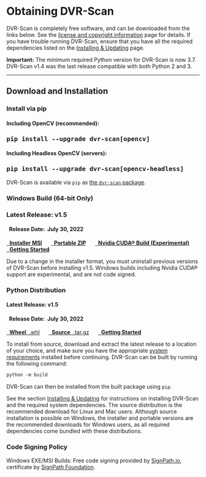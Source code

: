
<h1>Obtaining DVR-Scan</h1>

DVR-Scan is completely free software, and can be downloaded from the links below.  See the [license and copyright information](copyright.md) page for details.  If you have trouble running DVR-Scan, ensure that you have all the required dependencies listed on the [Installing & Updating](guide/installing.md) page.

**Important:** The minimum required Python version for DVR-Scan is now 3.7.  DVR-Scan v1.4 was the last release compatible with both Python 2 and 3.

------------------------------------------------

## Download and Installation

### Install via pip &nbsp; <span class="wy-text-neutral"><span class="fa fa-windows"></span> &nbsp; <span class="fa fa-linux"></span> &nbsp; <span class="fa fa-apple"></span></span></h3>

<div class="important">
<h4 class="wy-text-neutral"><span class="fa fa-angle-double-down wy-text-info"></span> Including OpenCV (recommended):</h4>
<h3 class="wy-text-neutral"><tt>pip install --upgrade dvr-scan[opencv]</tt></h3>
<h4 class="wy-text-neutral"><span class="fa fa-angle-down wy-text-info"></span> Including Headless OpenCV (servers):</h4>
<h3 class="wy-text-neutral"><tt>pip install --upgrade dvr-scan[opencv-headless]</tt></h3>
</div>

DVR-Scan is available via `pip` as [the `dvr-scan` package](https://pypi.org/project/dvr-scan/).


### Windows Build (64-bit Only) &nbsp; <span class="wy-text-neutral"><span class="fa fa-windows"></span></span>

<div class="important">
<h3 class="wy-text-neutral"><span class="fa fa-forward wy-text-info"></span> Latest Release: <b class="wy-text-neutral">v1.5</b></h3>
<h4 class="wy-text-neutral"><span class="fa fa-calendar wy-text-info"></span>&nbsp; Release Date:&nbsp; <b>July 30, 2022</b></h4>
<a href="https://github.com/Breakthrough/DVR-Scan/releases/download/v1.5-release/dvr-scan-1.5-win64.msi" class="btn btn-info" style="margin-bottom:8px;" role="button"><span class="fa fa-download"></span>&nbsp; <b>Installer MSI</b></a> &nbsp;&nbsp;&nbsp;&nbsp; <a href="https://github.com/Breakthrough/DVR-Scan/releases/download/v1.5-release/dvr-scan-1.5-win64.zip" class="btn btn-info" style="margin-bottom:8px;" role="button"><span class="fa fa-download"></span>&nbsp; <b>Portable ZIP</b></a> &nbsp;&nbsp;&nbsp;&nbsp; <a href="https://github.com/Breakthrough/DVR-Scan/releases/download/v1.5-release/dvr-scan-1.5-win64-cuda.zip" class="btn btn-info" style="margin-bottom:8px;" role="button"><span class="fa fa-download"></span>&nbsp; <b>Nvidia CUDA® Build (Experimental)</b></a> &nbsp;&nbsp;&nbsp;&nbsp; <a href="../guide/quickstart/" class="btn btn-success" style="margin-bottom:8px;" role="button"><span class="fa fa-book"></span>&nbsp; <b>Getting Started</b></a>
</div>

Due to a change in the installer format, you must uninstall previous versions of DVR-Scan before installing v1.5.  Windows builds including Nvidia CUDA® support are experimental, and are not code signed.

### Python Distribution &nbsp; <span class="wy-text-neutral"><span class="fa fa-windows"></span> &nbsp; <span class="fa fa-linux"></span> &nbsp; <span class="fa fa-apple"></span></span>

<div class="important">
<h4 class="wy-text-neutral"><span class="fa fa-forward wy-text-info"></span> Latest Release: <b class="wy-text-neutral">v1.5</b></h4>
<h4 class="wy-text-neutral"><span class="fa fa-calendar wy-text-info"></span>&nbsp; Release Date:&nbsp; <b>July 30, 2022</b></h4>
<a href="https://github.com/Breakthrough/DVR-Scan/releases/download/v1.5-release/dvr_scan-1.5-py3-none-any.whl" class="btn btn-info" style="margin-bottom:8px;" role="button"><span class="fa fa-download"></span>&nbsp; <b>Wheel</b>&nbsp;&nbsp;.whl</a> &nbsp;&nbsp;&nbsp;&nbsp; <a href="https://github.com/Breakthrough/DVR-Scan/releases/download/v1.5-release/dvr-scan-1.5.tar.gz" class="btn btn-info" style="margin-bottom:8px;" role="button"><span class="fa fa-download"></span>&nbsp; <b>Source</b>&nbsp;&nbsp;.tar.gz</a> &nbsp;&nbsp;&nbsp;&nbsp; <a href="../guide/quickstart/" class="btn btn-success" style="margin-bottom:8px;" role="button"><span class="fa fa-book"></span>&nbsp; <b>Getting Started</b></a>
</div>

To install from source, download and extract the latest release to a location of your choice, and make sure you have the appropriate [system requirements](guide/installing.md) installed before continuing.  DVR-Scan can be built by running the following command:

```md
python -m build
```

DVR-Scan can then be installed from the built package using `pip`.

See the section [Installing & Updating](guide/installing.md) for instructions on installing DVR-Scan and the required system dependencies.  The source distribution is the recommended download for Linux and Mac users.  Although source installation is possible on Windows, the installer and portable versions are the recommended downloads for Windows users, as all required dependencies come bundled with these distributions.

### Code Signing Policy

Windows EXE/MSI Builds: Free code signing provided by [SignPath.io](https://signpath.io/), certificate by [SignPath Foundation](https://signpath.org/).
